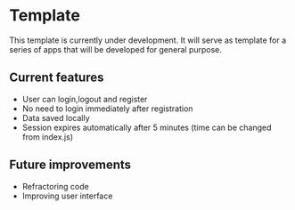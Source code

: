 # Template
This template is currently under development. It will serve as template for a series of apps that will be developed for general purpose.

## Current features
* User can login,logout and register
* No need to login immediately after registration
* Data saved locally
* Session expires automatically after 5 minutes (time can be changed from index.js)

## Future improvements
* Refractoring code
* Improving user interface
